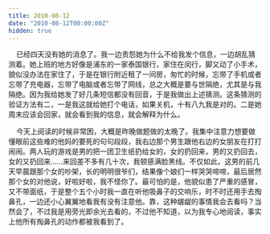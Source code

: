 ```yaml
---
title: 2010-08-12
date: "2010-08-12T00:00:00Z"
hidden: true
---
```

    已经四天没有她的消息了。我一边责怨她为什么不给我发个信息，一边胡乱猜测着。她上班的地方好像是浦东的一家泰国银行，家住在闵行，脚又动了小手术，貌似没办法在家住了，于是在银行附近租了一间房，匆忙的时候，忘带了手机或者忘带了充电器，忘带了电脑或者忘带了网线，总之大概是要与世隔绝，尤其是与我隔绝。因为我给她发了好几条短信都没有回音，于是我做出上述猜测。这条猜测的验证方法有二，一是我这就给她打个电话，如果关机，十有八九我是对的。二是她周末应该会回家，就会看到我的信息，就会解释为什么。

    今天上阅读的时候非常困，大概是昨晚做题做的太晚了。我集中注意力想要做懂眼前这些难的他妈的要死的句句段段，我右边那个男生跟他右边的女朋友在打打闹闹。两人玩的游戏是男的把一团卫生纸扔给女的，女的扔回来，男的又扔回去，女的又扔回来……来回差不多有几十次，我顿感满脸黑线。不仅如此，这男的前几天早晨跟那个女的吵架，长的明明很爷们，结果像个娘们一样哭哭啼啼，最后居然那个女的对他说，好啦好啦，我不怪你了。最可怕的是，他貌似患了严重的感冒，又不带面纸，于是整个五个小时我一直在听他吸鼻子的交响乐，时不时还用手去掏鼻孔，一边还小心翼翼地看我有没有注意他。靠，这种龌龊的事情我会去看吗？当然会了，不过我是用旁光即余光去看的，不过他不知道，以为我专心地阅读，事实上他所有掏鼻孔的动作都被我看到了。